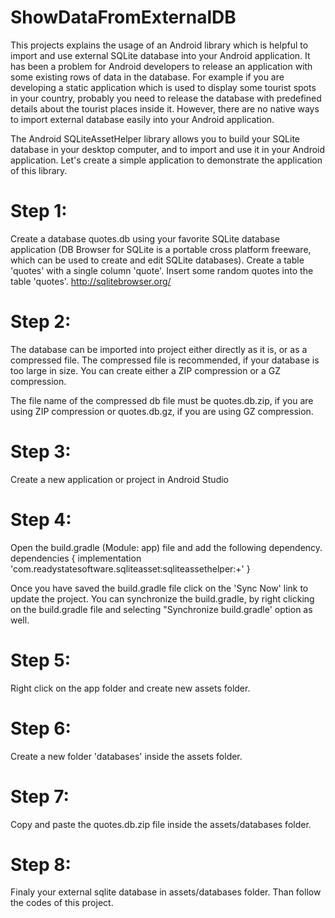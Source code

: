 # ShowDataFromExternalDB

This projects explains the usage of an Android library which is helpful to import and use external SQLite database into your Android application. It has been a problem for Android developers to release an application with some existing rows of data in the database. For example if you are developing a static application which is used to display some tourist spots in your country, probably you need to release the database with predefined details about the tourist places inside it. However, there are no native ways to import external database easily into your Android application.
 
 The Android SQLiteAssetHelper library allows you to build your SQLite database in your desktop computer, and to import and use it in your Android application. Let's create a simple application to demonstrate the application of this library.
 
# Step 1:
Create a database quotes.db using your favorite SQLite database application (DB Browser for SQLite is a portable cross platform freeware, which can be used to create and edit SQLite databases). Create a table 'quotes' with a single column 'quote'. Insert some random quotes into the table 'quotes'.
http://sqlitebrowser.org/

# Step 2:
The database can be imported into project either directly as it is, or as a compressed file. The compressed file is recommended, if your database is too large in size. You can create either a ZIP compression or a GZ compression.

The file name of the compressed db file must be quotes.db.zip, if you are using ZIP compression or quotes.db.gz, if you are using GZ compression.

# Step 3:
Create a new application or project in Android Studio

# Step 4:
Open the build.gradle (Module: app) file and add the following dependency.
dependencies {
    implementation 'com.readystatesoftware.sqliteasset:sqliteassethelper:+'
}

Once you have saved the build.gradle file click on the 'Sync Now' link to update the project. You can synchronize the build.gradle, by right clicking on the build.gradle file and selecting "Synchronize build.gradle' option as well.

# Step 5:
Right click on the app folder and create new assets folder.

# Step 6:
Create a new folder 'databases' inside the assets folder.

# Step 7:
Copy and paste the  quotes.db.zip file inside the assets/databases folder.

# Step 8:
Finaly your external sqlite database in assets/databases folder. Than follow the codes of this project.

